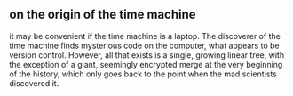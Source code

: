 ##  on the origin of the time machine

it may be convenient if the time machine is a laptop.  The discoverer of the time machine finds mysterious code on the computer, what appears to be version control. However, all that exists is a single, growing linear tree, with the exception of a giant, seemingly encrypted merge at the very beginning of the history, which only goes back to the point when the mad scientists discovered it.



